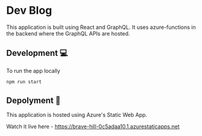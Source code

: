 # Dev Blog

This application is built using React and GraphQL. It uses azure-functions in the backend where the GraphQL APIs are hosted.

## Development 💻

To run the app locally

```sh
npm run start
```

## Depolyment 🚀

This application is hosted using Azure's Static Web App.

Watch it live here - https://brave-hill-0c5adaa10.1.azurestaticapps.net
